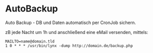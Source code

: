# AutoBackup
Auto Backup - DB und Daten automatisch per CronJob sichern.

zB jede Nacht um 1h und anschließend eine eMail versenden, mittels:

    MAILTO=name@domain.tld
    1 0 * * * /usr/bin/lynx -dump http://domain.de/backup.php
